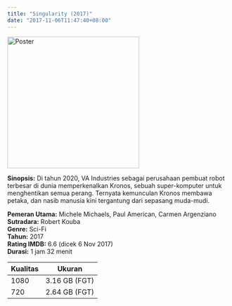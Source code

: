 ```yaml
---
title: "Singularity (2017)"
date: "2017-11-06T11:47:40+08:00"
---
```


<img src="/img/poster/film-singularity-2017.jpg" alt="Poster" style="width: 300px;"/>

**Sinopsis:** Di tahun 2020, VA Industries sebagai perusahaan pembuat robot terbesar di dunia memperkenalkan Kronos, sebuah super-komputer untuk menghentikan semua perang. Ternyata kemunculan Kronos membawa petaka, dan nasib manusia kini tergantung dari sepasang muda-mudi.

**Pemeran Utama:** Michele Michaels, Paul American, Carmen Argenziano  
**Sutradara:** Robert Kouba  
**Genre:** Sci-Fi  
**Tahun:** 2017  
**Rating IMDB:** 6.6 (dicek 6 Nov 2017)  
**Durasi:** 1 jam 32 menit

Kualitas | Ukuran
-------- | ------
1080     | 3.16 GB (FGT)
720      | 2.64 GB (FGT)